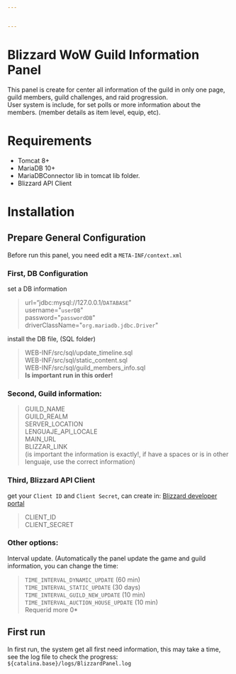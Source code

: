 ```yaml
---


---
```


<h1 id="blizzard-wow-guild-information-panel">Blizzard WoW Guild Information Panel</h1>
<p>This panel is create for center all information of the guild in only one page, guild members, guild challenges, and raid progression.<br>
User system is include, for set polls or more information about the members. (member details as item level, equip, etc).</p>
<h1 id="requirements">Requirements</h1>
<ul>
<li>Tomcat 8+</li>
<li>MariaDB 10+</li>
<li>MariaDBConnector lib in tomcat lib folder.</li>
<li>Blizzard API Client</li>
</ul>
<h1 id="installation">Installation</h1>
<h2 id="prepare-general-configuration">Prepare General Configuration</h2>
<p>Before run this panel, you need edit a <code>META-INF/context.xml</code></p>
<h3 id="first-db-configuration">First, DB Configuration</h3>
<p>set a DB information</p>
<blockquote>
<p>url=“jdbc:mysql://127.0.0.1/<code>DATABASE</code>”<br>
username="<code>userDB</code>"<br>
password="<code>passwordDB</code>"<br>
driverClassName="<code>org.mariadb.jdbc.Driver</code>"</p>
</blockquote>
<p>install the DB file, (SQL folder)</p>
<blockquote>
<p>WEB-INF/src/sql/update_timeline.sql<br>
WEB-INF/src/sql/static_content.sql<br>
WEB-INF/src/sql/guild_members_info.sql<br>
<strong>Is important run in this order!</strong></p>
</blockquote>
<h3 id="second-guild-information">Second, Guild information:</h3>
<blockquote>
<p>GUILD_NAME<br>
GUILD_REALM<br>
SERVER_LOCATION<br>
LENGUAJE_API_LOCALE<br>
MAIN_URL<br>
BLIZZAR_LINK<br>
(is important the information is exactly!, if have a spaces or is in other lenguaje, use the correct information)</p>
</blockquote>
<h3 id="third-blizzard-api-client">Third, Blizzard API Client</h3>
<p>get your <code>Client ID</code> and <code>Client Secret</code>, can create in: <a href="https://develop.battle.net/access/clients">Blizzard developer portal</a></p>
<blockquote>
<p>CLIENT_ID<br>
CLIENT_SECRET</p>
</blockquote>
<h3 id="other-options">Other options:</h3>
<p>Interval update. (Automatically the panel update the game and guild information, you can change the time:</p>
<blockquote>
<p><code>TIME_INTERVAL_DYNAMIC_UPDATE</code> (60 min)<br>
<code>TIME_INTERVAL_STATIC_UPDATE</code> (30 days)<br>
<code>TIME_INTERVAL_GUILD_NEW_UPDATE</code> (10 min)<br>
<code>TIME_INTERVAL_AUCTION_HOUSE_UPDATE</code> (10 min)<br>
Requerid more 0*</p>
</blockquote>
<h2 id="first-run">First run</h2>
<p>In first run, the system get all first need information, this may take a time, see the log file to check the progress:<br>
<code>${catalina.base}/logs/BlizzardPanel.log</code></p>

